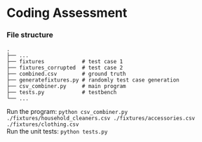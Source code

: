 # Coding Assessment

### File structure
    .
    ├── ...
    ├── fixtures            # test case 1
    ├── fixtures_corrupted  # test case 2
    ├── combined.csv        # ground truth
    ├── generatefixtures.py # randomly test case generation
    ├── csv_combiner.py     # main program
    ├── tests.py            # testbench
    └── ...

Run the program: `python csv_combiner.py ./fixtures/household_cleaners.csv ./fixtures/accessories.csv ./fixtures/clothing.csv`\
Run the unit tests: `python tests.py`

